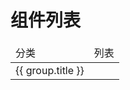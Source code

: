 # 组件列表

<table>
  <thead>
    <tr>
      <td>分类</td>
      <td>列表</td>
    </tr>
  </thead>
  <tbody>
    <tr v-for="group in groups" :key="group.title">
      <td>{{ group.title }}</td>
      <td>
        <div :class="$style.list">
          <template v-for="item in group.list">
            <a
              :href="`/components/${snakeCase(item.name)}.html`"
              :key="item.name"
              @click.prevent="handleClick(item)">
              {{ item.name }}
            </a>
            <span :class="$style.divider" :key="item.name">,</span>
          </template>
        </div>
      </td>
    </tr>
  </tbody>
</table>

<script>
  import { meta } from '@/meta'
  import { snakeCase, memoize } from 'vtils'

  export default {
    data: () => ({
      groups: meta.componentGroups,
      snakeCase: memoize(snakeCase),
    }),

    methods: {
      handleClick(item) {
        this.$router.push({
          path: `/components/${this.snakeCase(item.name)}.html`
        })
      }
    }
  }
</script>

<style lang="scss" module>
  .list {
    display: flex;
    flex-wrap: wrap;

    .divider {
      margin-right: 4px;

      &:last-child {
        display: none;
      }
    }
  }
</style>
